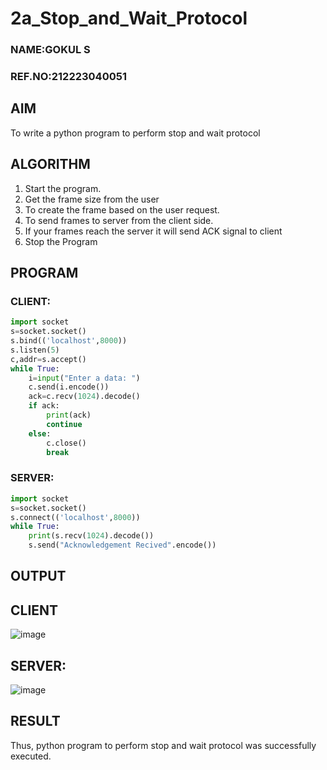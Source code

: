 # 2a_Stop_and_Wait_Protocol
### NAME:GOKUL S
### REF.NO:212223040051
## AIM 
To write a python program to perform stop and wait protocol
## ALGORITHM
1. Start the program.
2. Get the frame size from the user
3. To create the frame based on the user request.
4. To send frames to server from the client side.
5. If your frames reach the server it will send ACK signal to client
6. Stop the Program
## PROGRAM
### CLIENT:
~~~PYTHON
import socket
s=socket.socket()
s.bind(('localhost',8000))
s.listen(5)
c,addr=s.accept()
while True:
    i=input("Enter a data: ")
    c.send(i.encode())
    ack=c.recv(1024).decode()
    if ack:
        print(ack)
        continue
    else:
        c.close()
        break
~~~
### SERVER:
~~~PYTHON
import socket
s=socket.socket()
s.connect(('localhost',8000))
while True:
    print(s.recv(1024).decode())
    s.send("Acknowledgement Recived".encode())
~~~ 
## OUTPUT
## CLIENT
![image](https://github.com/SGokul2005/2a_Stop_and_Wait_Protocol/assets/147121825/12a99eb6-b34e-4e95-b6f0-e3cbc12c42bb)
## SERVER:
![image](https://github.com/SGokul2005/2a_Stop_and_Wait_Protocol/assets/147121825/92ee0d98-6130-47a5-9f1e-86d7d72820c0)

## RESULT
Thus, python program to perform stop and wait protocol was successfully executed.
